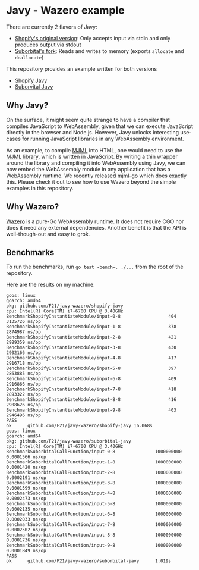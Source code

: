 # Javy - Wazero example

There are currently 2 flavors of Javy:
- [Shopify's original version](https://github.com/Shopify/javy): Only accepts input via stdin and only produces output via stdout
- [Suborbital's fork](https://github.com/suborbital/javy): Reads and writes to memory (exports `allocate` and `deallocate`)

This repository provides an example written for both versions
- [Shopify Javy](shopify-javy)
- [Suborvital Javy](suborbital-javy)

## Why Javy?
On the surface, it might seem quite strange to have a compiler that compiles JavaScript to WebAssembly, given that we
can execute JavaScript directly in the browser and Node.js. However, Javy unlocks interesting use-cases for running 
JavaScript libraries in any WebAssembly environment.

As an example, to compile [MJML](https://mjml.io/) into HTML, one would need to use the [MJML library](https://github.com/mjmlio/mjml),
which is written in JavaScript. By writing a thin wrapper around the library and compiling it into WebAssembly using
Javy, we can now embed the WebAssembly module in any application that has a WebAssembly runtime. We recently released
[mjml-go](https://github.com/Boostport/mjml-go) which does exactly this. Please check it out to see how to use Wazero
beyond the simple examples in this repository.

## Why Wazero?
[Wazero](https://github.com/tetratelabs/wazero) is a pure-Go WebAssembly runtime. It does not require CGO nor does it
need any external dependencies. Another benefit is that the API is well-though-out and easy to grok. 

## Benchmarks
To run the benchmarks, run `go test -bench=. ./...` from the root of the repository.

Here are the results on my machine:
```
goos: linux
goarch: amd64
pkg: github.com/F21/javy-wazero/shopify-javy
cpu: Intel(R) Core(TM) i7-6700 CPU @ 3.40GHz
BenchmarkShopifyInstantiateModule/input-0-8                  404           3135726 ns/op
BenchmarkShopifyInstantiateModule/input-1-8                  378           2874987 ns/op
BenchmarkShopifyInstantiateModule/input-2-8                  421           2989359 ns/op
BenchmarkShopifyInstantiateModule/input-3-8                  430           2902166 ns/op
BenchmarkShopifyInstantiateModule/input-4-8                  417           2916718 ns/op
BenchmarkShopifyInstantiateModule/input-5-8                  397           2863885 ns/op
BenchmarkShopifyInstantiateModule/input-6-8                  409           2916866 ns/op
BenchmarkShopifyInstantiateModule/input-7-8                  418           2893322 ns/op
BenchmarkShopifyInstantiateModule/input-8-8                  416           2908626 ns/op
BenchmarkShopifyInstantiateModule/input-9-8                  403           2946496 ns/op
PASS
ok      github.com/F21/javy-wazero/shopify-javy 16.068s
goos: linux
goarch: amd64
pkg: github.com/F21/javy-wazero/suborbital-javy
cpu: Intel(R) Core(TM) i7-6700 CPU @ 3.40GHz
BenchmarkSuborbitalCallFunction/input-0-8               1000000000               0.0001566 ns/op
BenchmarkSuborbitalCallFunction/input-1-8               1000000000               0.0001420 ns/op
BenchmarkSuborbitalCallFunction/input-2-8               1000000000               0.0002191 ns/op
BenchmarkSuborbitalCallFunction/input-3-8               1000000000               0.0001599 ns/op
BenchmarkSuborbitalCallFunction/input-4-8               1000000000               0.0002473 ns/op
BenchmarkSuborbitalCallFunction/input-5-8               1000000000               0.0002135 ns/op
BenchmarkSuborbitalCallFunction/input-6-8               1000000000               0.0002033 ns/op
BenchmarkSuborbitalCallFunction/input-7-8               1000000000               0.0002502 ns/op
BenchmarkSuborbitalCallFunction/input-8-8               1000000000               0.0001736 ns/op
BenchmarkSuborbitalCallFunction/input-9-8               1000000000               0.0001849 ns/op
PASS
ok      github.com/F21/javy-wazero/suborbital-javy      1.019s
```